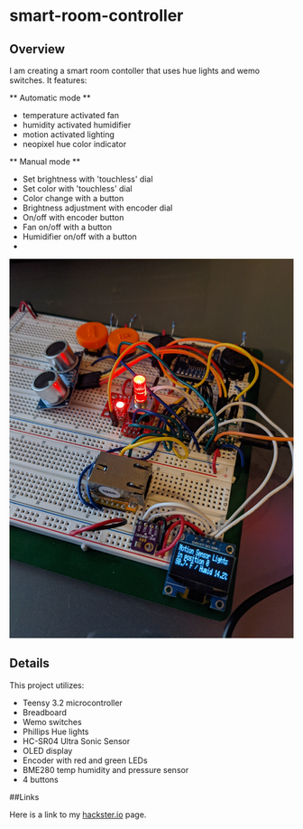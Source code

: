 # smart-room-controller

## Overview
I am creating a smart room contoller that uses hue lights and wemo switches. It features:

** Automatic mode ** 
- temperature activated fan
- humidity activated humidifier
- motion activated lighting
- neopixel hue color indicator

** Manual mode **

- Set brightness with 'touchless' dial
- Set color with 'touchless' dial
- Color change with a button
- Brightness adjustment with encoder dial
- On/off with encoder button
- Fan on/off with a button
- Humidifier on/off with a button
- 
![majestic i/o smart-room-controller](https://github.com/majesticio/smart-room-controller/blob/main/pics/fullshotwithscreen.jpg)

## Details

This project utilizes:

* Teensy 3.2 microcontroller
* Breadboard
* Wemo switches
* Phillips Hue lights
* HC-SR04 Ultra Sonic Sensor
* OLED display
* Encoder with red and green LEDs
* BME280 temp humidity and pressure sensor
* 4 buttons 

##Links

Here is a link to my [hackster.io](https://www.hackster.io/) page.
